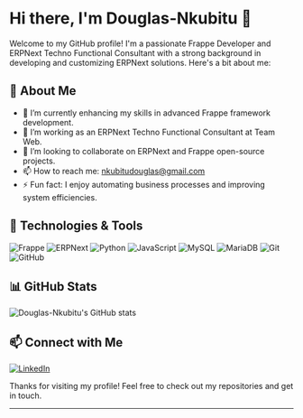 # Hi there, I'm Douglas-Nkubitu 👋

Welcome to my GitHub profile! I'm a passionate Frappe Developer and ERPNext Techno Functional Consultant with a strong background in developing and customizing ERPNext solutions. Here's a bit about me:

## 🚀 About Me

- 🌱 I’m currently enhancing my skills in advanced Frappe framework development.
- 💼 I’m working as an ERPNext Techno Functional Consultant at Team Web.
- 👯 I’m looking to collaborate on ERPNext and Frappe open-source projects.
- 📫 How to reach me: [nkubitudouglas@gmail.com](mailto:nkubitudouglas@gmail.com)
- ⚡ Fun fact: I enjoy automating business processes and improving system efficiencies.

## 🔧 Technologies & Tools

![Frappe](https://img.shields.io/badge/-Frappe-000?&logo=Frappe)
![ERPNext](https://img.shields.io/badge/-ERPNext-000?&logo=ERPNext)
![Python](https://img.shields.io/badge/-Python-000?&logo=Python)
![JavaScript](https://img.shields.io/badge/-JavaScript-000?&logo=JavaScript)
![MySQL](https://img.shields.io/badge/-MySQL-000?&logo=MySQL)
![MariaDB](https://img.shields.io/badge/-MariaDB-000?&logo=MariaDB)
![Git](https://img.shields.io/badge/-Git-000?&logo=Git)
![GitHub](https://img.shields.io/badge/-GitHub-000?&logo=GitHub)

## 📊 GitHub Stats

![Douglas-Nkubitu's GitHub stats](https://github-readme-stats.vercel.app/api?username=Douglas-Nkubitu&show_icons=true&theme=radical)

## 📫 Connect with Me

[![LinkedIn](https://img.shields.io/badge/-LinkedIn-000?&logo=LinkedIn)](https://www.linkedin.com/in/douglas-muriuki-6a2148128/)

Thanks for visiting my profile! Feel free to check out my repositories and get in touch.

---
